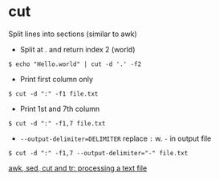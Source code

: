 # cut
Split lines into sections (similar to awk)

* Split at . and return index 2 (world)
```shell
$ echo "Hello.world" | cut -d '.' -f2
```

* Print first column only
```shell
$ cut -d ":" -f1 file.txt
```

* Print 1st and 7th column
```shell
$ cut -d ":" -f1,7 file.txt
```

* `--output-delimiter=DELIMITER` replace `:` w. `-` in output file
```shell
$ cut -d ":" -f1,7 --output-delimiter="-" file.txt
```


[awk, sed, cut and tr: processing a text file](https://rs1.es/tutorials/2021/08/26/awk-sed-cut-tr.html)
